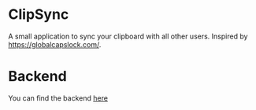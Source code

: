 # ClipSync
A small application to sync your clipboard with all other users. Inspired by https://globalcapslock.com/.

# Backend
You can find the backend [here](https://github.com/Sushi-Mampfer/ClipSyncWeb)